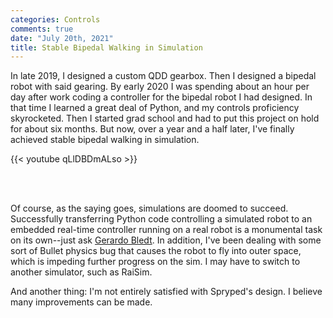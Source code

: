 ```yaml
---
categories: Controls
comments: true
date: "July 20th, 2021"
title: Stable Bipedal Walking in Simulation
---
```


In late 2019, I designed a custom QDD gearbox. Then I designed a bipedal robot with said gearing. By early 2020 I was spending about an hour per day after work coding a controller for the bipedal robot I had designed. In that time I learned a great deal of Python, and my controls proficiency skyrocketed. Then I started grad school and had to put this project on hold for about six months. But now, over a year and a half later, I've finally achieved stable bipedal walking in simulation.

{{< youtube qLlDBDmALso >}}
<!-- [](https://youtu.be/qLlDBDmALso) -->
<br/><br/>

Of course, as the saying goes, simulations are doomed to succeed. Successfully transferring Python code controlling a simulated robot to an embedded real-time controller running on a real robot is a monumental task on its own--just ask [Gerardo Bledt](https://www.researchgate.net/publication/339677623_Regularized_Predictive_Control_Framework_for_Robust_Dynamic_Legged_Locomotion/link/5e5f8562a6fdccbeba18922a/download). In addition, I've been dealing with some sort of Bullet physics bug that causes the robot to fly into outer space, which is impeding further progress on the sim. I may have to switch to another simulator, such as RaiSim.

And another thing: I'm not entirely satisfied with Spryped's design. I believe many improvements can be made. 